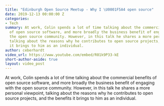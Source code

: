 ```yaml
---
title: "Edinburgh Open Source Meetup - Why I \U0001F5A4 open source"
date: 2019-12-13 00:00:00 Z
categories:
- Tech
summary: At work, Colin spends a lot of time talking about the commercial benefits
  of open source software, and more broadly the business benefit of engaging with
  the open source community. However, in this talk he shares a more personal viewpoint,
  talking about the reasons why he contributes to open source projects, and the benefits
  it brings to him as an individual.
author: ceberhardt
video_url: https://www.youtube.com/embed/R01k9P33-kE
short-author-aside: true
layout: video_post
---
```


At work, Colin spends a lot of time talking about the commercial benefits of open source software, and more broadly the business benefit of engaging with the open source community. However, in this talk he shares a more personal viewpoint, talking about the reasons why he contributes to open source projects, and the benefits it brings to him as an individual.